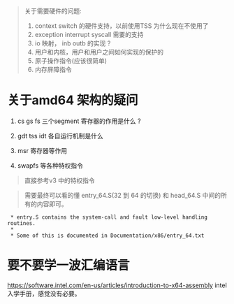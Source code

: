 > 关于需要硬件的问题:
> 1. context switch 的硬件支持，以前使用TSS 为什么现在不使用了
> 2. exception interrupt syscall 需要的支持
> 3. io 映射， inb outb 的实现 ?
> 4. 用户和内核，用户和用户之间如何实现的保护的
> 5. 原子操作指令(应该很简单)
> 6. 内存屏障指令


# 关于amd64 架构的疑问
1. cs gs fs 三个segment 寄存器的作用是什么 ?
2. gdt  tss  idt 各自运行机制是什么
3. msr 寄存器等作用


4. swapfs 等各种特权指令
> 直接参考v3 中的特权指令




> 需要最终可以看的懂 entry_64.S(32 到 64 的切换) 和 head_64.S 中间的所有的内容即可。
```
 * entry.S contains the system-call and fault low-level handling routines.
 *
 * Some of this is documented in Documentation/x86/entry_64.txt
```




# 要不要学一波汇编语言
https://software.intel.com/en-us/articles/introduction-to-x64-assembly intel 入学手册，感觉没有必要。



